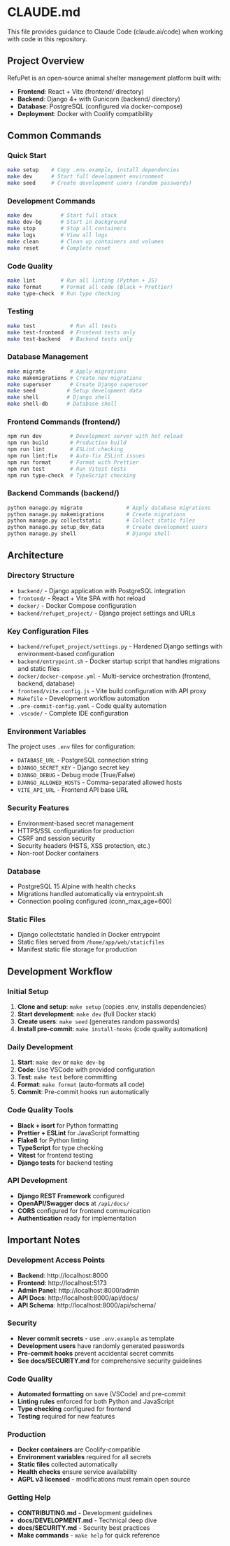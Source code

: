 # CLAUDE.md

This file provides guidance to Claude Code (claude.ai/code) when working with code in this repository.

## Project Overview

RefuPet is an open-source animal shelter management platform built with:
- **Frontend**: React + Vite (frontend/ directory)
- **Backend**: Django 4+ with Gunicorn (backend/ directory)
- **Database**: PostgreSQL (configured via docker-compose)
- **Deployment**: Docker with Coolify compatibility

## Common Commands

### Quick Start
```bash
make setup    # Copy .env.example, install dependencies
make dev      # Start full development environment
make seed     # Create development users (random passwords)
```

### Development Commands
```bash
make dev         # Start full stack
make dev-bg      # Start in background
make stop        # Stop all containers
make logs        # View all logs
make clean       # Clean up containers and volumes
make reset       # Complete reset
```

### Code Quality
```bash
make lint        # Run all linting (Python + JS)
make format      # Format all code (Black + Prettier)
make type-check  # Run type checking
```

### Testing
```bash
make test           # Run all tests
make test-frontend  # Frontend tests only
make test-backend   # Backend tests only
```

### Database Management
```bash
make migrate        # Apply migrations
make makemigrations # Create new migrations
make superuser      # Create Django superuser
make seed          # Setup development data
make shell         # Django shell
make shell-db      # Database shell
```

### Frontend Commands (frontend/)
```bash
npm run dev         # Development server with hot reload
npm run build       # Production build
npm run lint        # ESLint checking
npm run lint:fix    # Auto-fix ESLint issues
npm run format      # Format with Prettier
npm run test        # Run Vitest tests
npm run type-check  # TypeScript checking
```

### Backend Commands (backend/)
```bash
python manage.py migrate              # Apply database migrations
python manage.py makemigrations       # Create migrations
python manage.py collectstatic        # Collect static files
python manage.py setup_dev_data       # Create development users
python manage.py shell                # Django shell
```

## Architecture

### Directory Structure
- `backend/` - Django application with PostgreSQL integration
- `frontend/` - React + Vite SPA with hot reload
- `docker/` - Docker Compose configuration
- `backend/refupet_project/` - Django project settings and URLs

### Key Configuration Files
- `backend/refupet_project/settings.py` - Hardened Django settings with environment-based configuration
- `backend/entrypoint.sh` - Docker startup script that handles migrations and static files
- `docker/docker-compose.yml` - Multi-service orchestration (frontend, backend, database)
- `frontend/vite.config.js` - Vite build configuration with API proxy
- `Makefile` - Development workflow automation
- `.pre-commit-config.yaml` - Code quality automation
- `.vscode/` - Complete IDE configuration

### Environment Variables
The project uses `.env` files for configuration:
- `DATABASE_URL` - PostgreSQL connection string
- `DJANGO_SECRET_KEY` - Django secret key
- `DJANGO_DEBUG` - Debug mode (True/False)
- `DJANGO_ALLOWED_HOSTS` - Comma-separated allowed hosts
- `VITE_API_URL` - Frontend API base URL

### Security Features
- Environment-based secret management
- HTTPS/SSL configuration for production
- CSRF and session security
- Security headers (HSTS, XSS protection, etc.)
- Non-root Docker containers

### Database
- PostgreSQL 15 Alpine with health checks
- Migrations handled automatically via entrypoint.sh
- Connection pooling configured (conn_max_age=600)

### Static Files
- Django collectstatic handled in Docker entrypoint
- Static files served from `/home/app/web/staticfiles`
- Manifest static file storage for production

## Development Workflow

### Initial Setup
1. **Clone and setup**: `make setup` (copies .env, installs dependencies)
2. **Start development**: `make dev` (full Docker stack)
3. **Create users**: `make seed` (generates random passwords)
4. **Install pre-commit**: `make install-hooks` (code quality automation)

### Daily Development
1. **Start**: `make dev` or `make dev-bg`
2. **Code**: Use VSCode with provided configuration
3. **Test**: `make test` before committing
4. **Format**: `make format` (auto-formats all code)
5. **Commit**: Pre-commit hooks run automatically

### Code Quality Tools
- **Black + isort** for Python formatting
- **Prettier + ESLint** for JavaScript formatting
- **Flake8** for Python linting
- **TypeScript** for type checking
- **Vitest** for frontend testing
- **Django tests** for backend testing

### API Development
- **Django REST Framework** configured
- **OpenAPI/Swagger docs** at `/api/docs/`
- **CORS** configured for frontend communication
- **Authentication** ready for implementation

## Important Notes

### Development Access Points
- **Backend**: http://localhost:8000
- **Frontend**: http://localhost:5173  
- **Admin Panel**: http://localhost:8000/admin
- **API Docs**: http://localhost:8000/api/docs/
- **API Schema**: http://localhost:8000/api/schema/

### Security
- **Never commit secrets** - use `.env.example` as template
- **Development users** have randomly generated passwords 
- **Pre-commit hooks** prevent accidental secret commits
- **See docs/SECURITY.md** for comprehensive security guidelines

### Code Quality
- **Automated formatting** on save (VSCode) and pre-commit
- **Linting rules** enforced for both Python and JavaScript
- **Type checking** configured for frontend
- **Testing** required for new features

### Production
- **Docker containers** are Coolify-compatible
- **Environment variables** required for all secrets
- **Static files** collected automatically
- **Health checks** ensure service availability
- **AGPL v3 licensed** - modifications must remain open source

### Getting Help
- **CONTRIBUTING.md** - Development guidelines
- **docs/DEVELOPMENT.md** - Technical deep dive
- **docs/SECURITY.md** - Security best practices
- **Make commands** - `make help` for quick reference